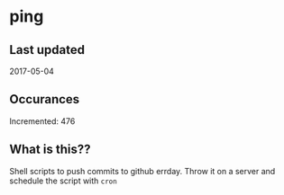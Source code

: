# ping

## Last updated
2017-05-04

## Occurances
Incremented: 476

## What is this??
Shell scripts to push commits to github errday. Throw it on a server and schedule the script with `cron`


